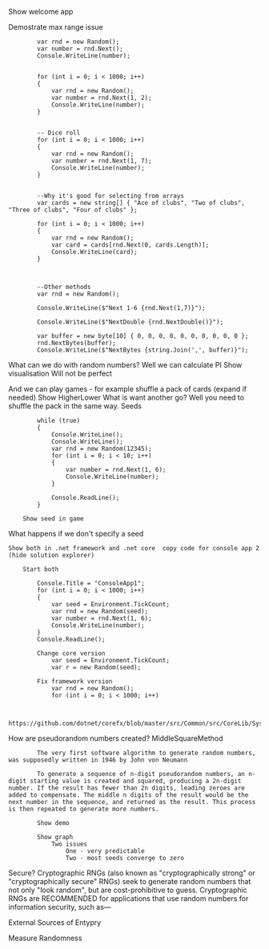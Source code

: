 
Show welcome app


Demostrate max range issue

            var rnd = new Random();
            var number = rnd.Next();
            Console.WriteLine(number);


            for (int i = 0; i < 1000; i++)
            {
                var rnd = new Random();
                var number = rnd.Next(1, 2);
                Console.WriteLine(number);
            }


            -- Dice roll
            for (int i = 0; i < 1000; i++)
            {
                var rnd = new Random();
                var number = rnd.Next(1, 7);
                Console.WriteLine(number);
            }


            --Why it's good for selecting from arrays
            var cards = new string[] { "Ace of clubs", "Two of clubs", "Three of clubs", "Four of clubs" };

            for (int i = 0; i < 1000; i++)
            {
                var rnd = new Random();
                var card = cards[rnd.Next(0, cards.Length)];
                Console.WriteLine(card);
            }



            --Other methods
            var rnd = new Random();

            Console.WriteLine($"Next 1-6 {rnd.Next(1,7)}");

            Console.WriteLine($"NextDouble {rnd.NextDouble()}");

            var buffer = new byte[10] { 0, 0, 0, 0, 0, 0, 0, 0, 0, 0 };
            rnd.NextBytes(buffer);
            Console.WriteLine($"NextBytes {string.Join(',', buffer)}");


What can we do with random numbers?
    Well we can calculate PI
    Show visualisation
    Will not be perfect

And we can play games - for example shuffle a pack of cards  (expand if needed)
    Show HigherLower
    What is want another go?  Well you need to shuffle the pack in the same way.
    Seeds

            while (true)
            {
                Console.WriteLine();
                Console.WriteLine();
                var rnd = new Random(12345);
                for (int i = 0; i < 10; i++)
                {
                    var number = rnd.Next(1, 6);
                    Console.WriteLine(number);
                }

                Console.ReadLine();
            }    

        Show seed in game


What happens if we don't specify a seed

    Show both in .net framework and .net core  copy code for console app 2  (hide solution explorer)

        Start both

            Console.Title = "ConsoleApp1";
            for (int i = 0; i < 1000; i++)
            {
                var seed = Environment.TickCount;
                var rnd = new Random(seed);
                var number = rnd.Next(1, 6);
                Console.WriteLine(number);
            }
            Console.ReadLine();

            Change core version
                var seed = Environment.TickCount;
                var r = new Random(seed);
            
            Fix framework version
                var rnd = new Random();
                for (int i = 0; i < 1000; i++)


            https://github.com/dotnet/corefx/blob/master/src/Common/src/CoreLib/System/Random.cs#L126


How are pseudorandom numbers created?
            MiddleSquareMethod

            The very first software algorithm to generate random numbers, was supposedly written in 1946 by John von Neumann

            To generate a sequence of n-digit pseudorandom numbers, an n-digit starting value is created and squared, producing a 2n-digit number. If the result has fewer than 2n digits, leading zeroes are added to compensate. The middle n digits of the result would be the next number in the sequence, and returned as the result. This process is then repeated to generate more numbers.

            Show demo

            Show graph
                Two issues
                    One - very predictable
                    Two - most seeds converge to zero



Secure?
Cryptographic RNGs (also known as "cryptographically strong" or "cryptographically secure" RNGs) seek to generate random numbers that not only "look random", but are cost-prohibitive to guess. Cryptographic RNGs are RECOMMENDED for applications that use random numbers for information security, such as—


External Sources of Entypry

Measure Randomness